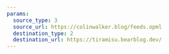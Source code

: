 ```yaml
---
params:
  source_type: 3
  source_url: https://colinwalker.blog/feeds.opml
  destination_type: 2
  destination_url: https://tiramisu.bearblog.dev/
---
```

